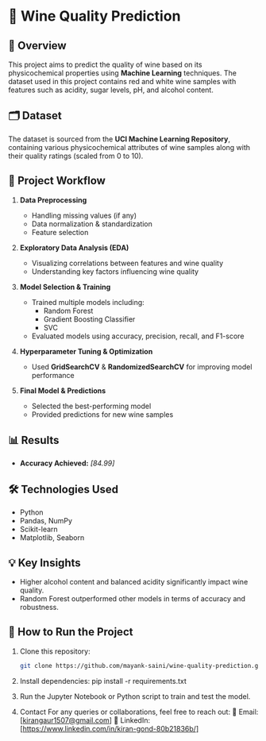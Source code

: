 # 🍷 Wine Quality Prediction  

## 📌 Overview  
This project aims to predict the quality of wine based on its physicochemical properties using **Machine Learning** techniques. The dataset used in this project contains red and white wine samples with features such as acidity, sugar levels, pH, and alcohol content.  

## 🗂 Dataset  
The dataset is sourced from the **UCI Machine Learning Repository**, containing various physicochemical attributes of wine samples along with their quality ratings (scaled from 0 to 10).  

## 🚀 Project Workflow  
1. **Data Preprocessing** 
   - Handling missing values (if any)  
   - Data normalization & standardization  
   - Feature selection  

2. **Exploratory Data Analysis (EDA)**  
   - Visualizing correlations between features and wine quality  
   - Understanding key factors influencing wine quality  

3. **Model Selection & Training**  
   - Trained multiple models including:  
     - Random Forest  
     - Gradient Boosting Classifier 
     - SVC  
   - Evaluated models using accuracy, precision, recall, and F1-score  

4. **Hyperparameter Tuning & Optimization**  
   - Used **GridSearchCV** & **RandomizedSearchCV** for improving model performance  

5. **Final Model & Predictions**  
   - Selected the best-performing model  
   - Provided predictions for new wine samples  

## 📊 Results    
- **Accuracy Achieved:** *[84.99]*  

## 🛠 Technologies Used  
- Python  
- Pandas, NumPy  
- Scikit-learn  
- Matplotlib, Seaborn  

## 💡 Key Insights  
- Higher alcohol content and balanced acidity significantly impact wine quality.  
- Random Forest outperformed other models in terms of accuracy and robustness.  

## 📌 How to Run the Project  
1. Clone this repository:  
   ```bash
   git clone https://github.com/mayank-saini/wine-quality-prediction.git
2. Install dependencies:
   pip install -r requirements.txt

3. Run the Jupyter Notebook or Python script to train and test the model.

4. Contact
For any queries or collaborations, feel free to reach out:
📧 Email: [kirangaur1507@gmail.com]
🔗 LinkedIn: [https://www.linkedin.com/in/kiran-gond-80b21836b/]

